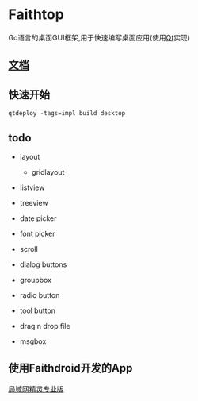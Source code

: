 # Faithtop
Go语言的桌面GUI框架,用于快速编写桌面应用(使用[Qt](https://github.com/therecipe/qt)实现)

## [文档](https://github.com/gofaith/faithtop/wiki)

## 快速开始

```shell
qtdeploy -tags=impl build desktop
```

## todo

- layout
    - gridlayout
- listview
- treeview

- date picker
- font picker
- scroll
- dialog buttons
- groupbox
- radio button
- tool button
- drag n drop file

- msgbox
## 使用Faithdroid开发的App

[局域网精灵专业版](https://lan-genius.com)

